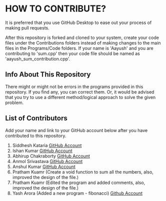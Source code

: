 # HOW TO CONTRIBUTE?

It is preferred that you use GitHub Desktop to ease out your process of making pull requests.

After this repository is forked and cloned to your system, create your code files under the Contributions folders instead of making changes to the main files in the Programs/Code folders.
If your name is 'Aayush' and you are contributing to 'sum.cpp' then your code file should be named as 'aayush_sum_contribution.cpp'.

## Info About This Repository
There might or might not be errors in the programs provided in this repository. If you find any, you can correct them. Or, it would be advised that you try to use a different method/logical approach to solve the given problem.

## List of Contributors
Add your name and link to your GitHub account below after you have contributed to this repository.

1. Siddhesh Kataria [GitHub Account](https://www.github.com/siddkataria)
2. Ishan Kumar [GitHub Account](https://www.github.com/IshanKumar2001)
3. Abhirup Chakraborty [GitHub Account](https://www.github.com/yoloabhi)
4. Anmol Srivastava [GitHub Account](https://www.github.com/anmolsri150)
5. Anshul Kumar [GitHub Account](https://www.github.com/formalemon)
6. Pratham Kuamr (Create a void function to sum all the numbers, also, improved the design of the file.)
7. Pratham Kuamr (Edited the program and added comments, also, improved the design of the file.)
8. Yash Arora (Added a new program - fibonacci) [Github Account](https://github.com/yashar1908)

